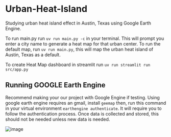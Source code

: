 # Urban-Heat-Island
Studying urban heat island effect in Austin, Texas using Google Earth Engine.

To run main.py run ```uv run main.py -c``` in your terminal. This will prompt you enter a city name to generate a heat map for that urban center. To run the default map, run ```uv run main.py```, this will map the urban heat island of Austin, Texas as a default.

To create Heat Map dashboard in streamlit run ```uv run streamlit run src/app.py```

## Running GOOGLE Earth Engine
Recommend making your our project with Google Engine if testing.
Using google earth engine requires an gmail, install ```geemap``` then, run this command in your virtual environment ```earthengine authenticate```. It will require you to follow the authentication process.
Once data is collected and stored, this should not be needed unless new data is needed.

![image](https://github.com/user-attachments/assets/c9b89b58-2c9f-4558-8749-39e1de901f76)
